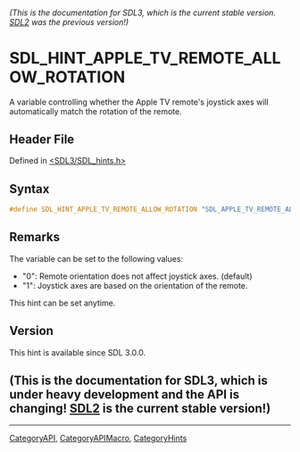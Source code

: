###### (This is the documentation for SDL3, which is the current stable version. [SDL2](https://wiki.libsdl.org/SDL2/) was the previous version!)
# SDL_HINT_APPLE_TV_REMOTE_ALLOW_ROTATION

A variable controlling whether the Apple TV remote's joystick axes will automatically match the rotation of the remote.

## Header File

Defined in [<SDL3/SDL_hints.h>](https://github.com/libsdl-org/SDL/blob/main/include/SDL3/SDL_hints.h)

## Syntax

```c
#define SDL_HINT_APPLE_TV_REMOTE_ALLOW_ROTATION "SDL_APPLE_TV_REMOTE_ALLOW_ROTATION"
```

## Remarks

The variable can be set to the following values:

- "0": Remote orientation does not affect joystick axes. (default)
- "1": Joystick axes are based on the orientation of the remote.

This hint can be set anytime.

## Version

This hint is available since SDL 3.0.0.

## (This is the documentation for SDL3, which is under heavy development and the API is changing! [SDL2](https://wiki.libsdl.org/SDL2/) is the current stable version!)



----
[CategoryAPI](CategoryAPI), [CategoryAPIMacro](CategoryAPIMacro), [CategoryHints](CategoryHints)

